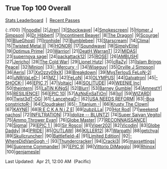 
## True Top 100 Overall

<p><a href="https://tankpit-analytics.github.io/stats-overall">Stats Leaderboard</a>&nbsp;&nbsp;|&nbsp;&nbsp;<a href="https://tankpit-analytics.github.io/t100-overall-passes">Recent Passes</a></p>

{:.t100}
|1|<a target="_blank" href="https://tankpit.com/tank_profile/?tank_id=25836"><span class="red">noodle</span><span class="awards-container"><span class="awards-sprite a0-3"></span><span class="awards-sprite a1-3"></span><span class="awards-sprite a2-3"></span><span class="awards-sprite a3-3"></span><span class="awards-sprite a4-3"></span><span class="awards-sprite a5-2"></span><span class="awards-sprite a8-1"></span></span></a>|
|2|<a target="_blank" href="https://tankpit.com/tank_profile/?tank_id=9389"><span class="red">Jiren</span><span class="awards-container"><span class="awards-sprite a0-3"></span><span class="awards-sprite a1-3"></span><span class="awards-sprite a2-2"></span><span class="awards-sprite a3-3"></span><span class="awards-sprite a4-3"></span><span class="awards-sprite a5-3"></span><span class="awards-sprite a7-1"></span><span class="awards-sprite a8-1"></span></span></a>|
|3|<a target="_blank" href="https://tankpit.com/tank_profile/?tank_id=16369"><span class="blue">Shockwave</span><span class="awards-container"><span class="awards-sprite a0-3"></span><span class="awards-sprite a1-3"></span><span class="awards-sprite a2-3"></span><span class="awards-sprite a3-3"></span><span class="awards-sprite a4-3"></span><span class="awards-sprite a5-3"></span><span class="awards-sprite a8-1"></span></span></a>|
|4|<a target="_blank" href="https://tankpit.com/tank_profile/?tank_id=5789"><span class="purple">Smokescreen</span><span class="awards-container"><span class="awards-sprite a0-3"></span><span class="awards-sprite a1-3"></span><span class="awards-sprite a2-3"></span><span class="awards-sprite a3-3"></span><span class="awards-sprite a4-3"></span><span class="awards-sprite a5-3"></span><span class="awards-sprite a8-1"></span></span></a>|
|5|<a target="_blank" href="https://tankpit.com/tank_profile/?tank_id=504"><span class="orange">Homer J Simpson</span><span class="awards-container"><span class="awards-sprite a0-3"></span><span class="awards-sprite a1-3"></span><span class="awards-sprite a2-3"></span><span class="awards-sprite a3-3"></span><span class="awards-sprite a4-3"></span><span class="awards-sprite a5-2"></span></span></a>|
|6|<a target="_blank" href="https://tankpit.com/tank_profile/?tank_id=25994"><span class="orange">Dr Hibbert</span><span class="awards-container"><span class="awards-sprite a0-3"></span><span class="awards-sprite a1-3"></span><span class="awards-sprite a2-3"></span><span class="awards-sprite a3-3"></span><span class="awards-sprite a4-3"></span><span class="awards-sprite a5-3"></span><span class="awards-sprite a8-1"></span></span></a>|
|7|<a target="_blank" href="https://tankpit.com/tank_profile/?tank_id=4548"><span class="blue">Incontinent Beaver</span><span class="awards-container"><span class="awards-sprite a0-3"></span><span class="awards-sprite a1-3"></span><span class="awards-sprite a2-3"></span><span class="awards-sprite a3-3"></span><span class="awards-sprite a4-3"></span><span class="awards-sprite a5-3"></span><span class="awards-sprite a7-1"></span><span class="awards-sprite a8-1"></span></span></a>|
|8|<a target="_blank" href="https://tankpit.com/tank_profile/?tank_id=45080"><span class="purple">The Dragon</span><span class="awards-container"><span class="awards-sprite a0-3"></span><span class="awards-sprite a1-3"></span><span class="awards-sprite a2-3"></span><span class="awards-sprite a3-3"></span><span class="awards-sprite a5-2"></span></span></a>|
|9|<a target="_blank" href="https://tankpit.com/tank_profile/?tank_id=827"><span class="blue">Scourge</span><span class="awards-container"><span class="awards-sprite a0-3"></span><span class="awards-sprite a1-3"></span><span class="awards-sprite a2-3"></span><span class="awards-sprite a3-3"></span><span class="awards-sprite a4-3"></span><span class="awards-sprite a5-3"></span><span class="awards-sprite a7-1"></span><span class="awards-sprite a8-1"></span></span></a>|
|10|<a target="_blank" href="https://tankpit.com/tank_profile/?tank_id=539"><span class="blue">BlueGhost</span><span class="awards-container"><span class="awards-sprite a0-3"></span><span class="awards-sprite a1-3"></span><span class="awards-sprite a2-3"></span><span class="awards-sprite a3-3"></span><span class="awards-sprite a5-1"></span></span></a>|
|11|<a target="_blank" href="https://tankpit.com/tank_profile/?tank_id=8237"><span class="blue">Ironhide</span><span class="awards-container"><span class="awards-sprite a0-3"></span><span class="awards-sprite a1-3"></span><span class="awards-sprite a2-3"></span><span class="awards-sprite a3-3"></span><span class="awards-sprite a4-3"></span><span class="awards-sprite a5-1"></span><span class="awards-sprite a8-1"></span></span></a>|
|12|<a target="_blank" href="https://tankpit.com/tank_profile/?tank_id=1029"><span class="blue">Bumblebee</span><span class="awards-container"><span class="awards-sprite a0-3"></span><span class="awards-sprite a1-3"></span><span class="awards-sprite a2-3"></span><span class="awards-sprite a3-3"></span><span class="awards-sprite a4-3"></span><span class="awards-sprite a5-3"></span></span></a>|
|13|<a target="_blank" href="https://tankpit.com/tank_profile/?tank_id=9602"><span class="blue">Starscream</span><span class="awards-container"><span class="awards-sprite a0-3"></span><span class="awards-sprite a1-3"></span><span class="awards-sprite a2-3"></span><span class="awards-sprite a3-3"></span><span class="awards-sprite a5-3"></span><span class="awards-sprite a7-1"></span></span></a>|
|14|<a target="_blank" href="https://tankpit.com/tank_profile/?tank_id=46068"><span class="orange">Clima</span><span class="awards-container"><span class="awards-sprite a0-3"></span><span class="awards-sprite a1-1"></span><span class="awards-sprite a2-2"></span><span class="awards-sprite a3-3"></span><span class="awards-sprite a5-1"></span><span class="awards-sprite a8-1"></span></span></a>|
|15|<a target="_blank" href="https://tankpit.com/tank_profile/?tank_id=30661"><span class="purple">Twisted Metal II</span><span class="awards-container"><span class="awards-sprite a0-3"></span><span class="awards-sprite a1-2"></span><span class="awards-sprite a2-3"></span><span class="awards-sprite a3-3"></span><span class="awards-sprite a4-3"></span><span class="awards-sprite a5-2"></span><span class="awards-sprite a8-1"></span></span></a>|
|16|<a target="_blank" href="https://tankpit.com/tank_profile/?tank_id=540"><span class="red">HONOR</span><span class="awards-container"><span class="awards-sprite a0-3"></span><span class="awards-sprite a1-3"></span><span class="awards-sprite a2-3"></span><span class="awards-sprite a3-3"></span><span class="awards-sprite a5-3"></span><span class="awards-sprite a6-1"></span><span class="awards-sprite a7-1"></span></span></a>|
|17|<a target="_blank" href="https://tankpit.com/tank_profile/?tank_id=9405"><span class="blue">Soundwave</span><span class="awards-container"><span class="awards-sprite a0-3"></span><span class="awards-sprite a1-2"></span><span class="awards-sprite a2-3"></span><span class="awards-sprite a3-3"></span><span class="awards-sprite a4-3"></span><span class="awards-sprite a5-2"></span></span></a>|
|18|<a target="_blank" href="https://tankpit.com/tank_profile/?tank_id=12119"><span class="blue">SimplyElite</span><span class="awards-container"><span class="awards-sprite a0-3"></span><span class="awards-sprite a1-3"></span><span class="awards-sprite a2-3"></span><span class="awards-sprite a3-3"></span><span class="awards-sprite a5-3"></span></span></a>|
|19|<a target="_blank" href="https://tankpit.com/tank_profile/?tank_id=746"><span class="blue">Optimus Prime</span><span class="awards-container"><span class="awards-sprite a0-3"></span><span class="awards-sprite a1-3"></span><span class="awards-sprite a2-3"></span><span class="awards-sprite a3-3"></span><span class="awards-sprite a4-3"></span><span class="awards-sprite a5-3"></span><span class="awards-sprite a6-1"></span><span class="awards-sprite a7-1"></span></span></a>|
|20|<a target="_blank" href="https://tankpit.com/tank_profile/?tank_id=509"><span class="red">Warrior</span><span class="awards-container"><span class="awards-sprite a0-3"></span><span class="awards-sprite a1-3"></span><span class="awards-sprite a2-3"></span><span class="awards-sprite a3-3"></span><span class="awards-sprite a4-3"></span><span class="awards-sprite a5-2"></span></span></a>|
|21|<a target="_blank" href="https://tankpit.com/tank_profile/?tank_id=32741"><span class="blue">DeatH WarranT</span><span class="awards-container"><span class="awards-sprite a0-3"></span><span class="awards-sprite a1-3"></span><span class="awards-sprite a2-3"></span><span class="awards-sprite a3-3"></span><span class="awards-sprite a5-2"></span></span></a>|
|22|<a target="_blank" href="https://tankpit.com/tank_profile/?tank_id=43139"><span class="purple">MIDAS</span><span class="awards-container"><span class="awards-sprite a0-3"></span><span class="awards-sprite a1-3"></span><span class="awards-sprite a2-3"></span><span class="awards-sprite a3-3"></span><span class="awards-sprite a4-3"></span><span class="awards-sprite a5-3"></span><span class="awards-sprite a7-1"></span><span class="awards-sprite a8-1"></span></span></a>|
|23|<a target="_blank" href="https://tankpit.com/tank_profile/?tank_id=34871"><span class="purple">supernova sage</span><span class="awards-container"><span class="awards-sprite a0-3"></span><span class="awards-sprite a1-3"></span><span class="awards-sprite a2-3"></span><span class="awards-sprite a3-3"></span><span class="awards-sprite a4-3"></span><span class="awards-sprite a5-2"></span><span class="awards-sprite a8-1"></span></span></a>|
|24|<a target="_blank" href="https://tankpit.com/tank_profile/?tank_id=38424"><span class="orange">packattack12</span><span class="awards-container"><span class="awards-sprite a0-3"></span><span class="awards-sprite a1-3"></span><span class="awards-sprite a2-3"></span><span class="awards-sprite a3-3"></span><span class="awards-sprite a4-3"></span><span class="awards-sprite a5-2"></span><span class="awards-sprite a7-1"></span></span></a>|
|25|<a target="_blank" href="https://tankpit.com/tank_profile/?tank_id=45863"><span class="red">ROSE</span><span class="awards-container"><span class="awards-sprite a0-3"></span><span class="awards-sprite a1-2"></span><span class="awards-sprite a2-3"></span><span class="awards-sprite a3-3"></span><span class="awards-sprite a4-3"></span><span class="awards-sprite a5-2"></span><span class="awards-sprite a7-1"></span><span class="awards-sprite a8-1"></span></span></a>|
|26|<a target="_blank" href="https://tankpit.com/tank_profile/?tank_id=850"><span class="red">AMBUSH</span><span class="awards-container"><span class="awards-sprite a0-3"></span><span class="awards-sprite a1-3"></span><span class="awards-sprite a2-3"></span><span class="awards-sprite a3-3"></span><span class="awards-sprite a4-3"></span><span class="awards-sprite a5-3"></span></span></a>|
|27|<a target="_blank" href="https://tankpit.com/tank_profile/?tank_id=27223"><span class="orange">Jericho</span><span class="awards-container"><span class="awards-sprite a0-3"></span><span class="awards-sprite a1-3"></span><span class="awards-sprite a2-3"></span><span class="awards-sprite a3-3"></span><span class="awards-sprite a5-3"></span></span></a>|
|28|<a target="_blank" href="https://tankpit.com/tank_profile/?tank_id=30019"><span class="purple">The Cold War</span><span class="awards-container"><span class="awards-sprite a0-3"></span><span class="awards-sprite a1-3"></span><span class="awards-sprite a2-2"></span><span class="awards-sprite a3-3"></span><span class="awards-sprite a5-3"></span></span></a>|
|29|<a target="_blank" href="https://tankpit.com/tank_profile/?tank_id=671"><span class="orange">Lionel Hutz</span><span class="awards-container"><span class="awards-sprite a0-3"></span><span class="awards-sprite a1-3"></span><span class="awards-sprite a2-3"></span><span class="awards-sprite a3-3"></span><span class="awards-sprite a4-3"></span><span class="awards-sprite a5-1"></span><span class="awards-sprite a8-1"></span></span></a>|
|30|<a target="_blank" href="https://tankpit.com/tank_profile/?tank_id=22320"><span class="red">cRaZy</span><span class="awards-container"><span class="awards-sprite a0-3"></span><span class="awards-sprite a1-3"></span><span class="awards-sprite a2-3"></span><span class="awards-sprite a3-3"></span><span class="awards-sprite a5-2"></span></span></a>|
|31|<a target="_blank" href="https://tankpit.com/tank_profile/?tank_id=1677"><span class="blue">Islam Brings Peace</span><span class="awards-container"><span class="awards-sprite a0-3"></span><span class="awards-sprite a1-3"></span><span class="awards-sprite a2-3"></span><span class="awards-sprite a3-3"></span><span class="awards-sprite a4-3"></span><span class="awards-sprite a5-3"></span></span></a>|
|32|<a target="_blank" href="https://tankpit.com/tank_profile/?tank_id=658"><span class="orange">Minion</span><span class="awards-container"><span class="awards-sprite a0-3"></span><span class="awards-sprite a1-2"></span><span class="awards-sprite a2-3"></span><span class="awards-sprite a3-3"></span><span class="awards-sprite a5-2"></span></span></a>|
|33|<a target="_blank" href="https://tankpit.com/tank_profile/?tank_id=575"><span class="orange">- Mercury -</span><span class="awards-container"><span class="awards-sprite a0-3"></span><span class="awards-sprite a1-3"></span><span class="awards-sprite a2-3"></span><span class="awards-sprite a3-3"></span><span class="awards-sprite a4-3"></span><span class="awards-sprite a5-2"></span><span class="awards-sprite a7-1"></span></span></a>|
|34|<a target="_blank" href="https://tankpit.com/tank_profile/?tank_id=4462"><span class="orange">Wiseguy</span><span class="awards-container"><span class="awards-sprite a0-3"></span><span class="awards-sprite a1-3"></span><span class="awards-sprite a2-3"></span><span class="awards-sprite a3-3"></span><span class="awards-sprite a4-3"></span><span class="awards-sprite a5-3"></span><span class="awards-sprite a6-1"></span><span class="awards-sprite a8-1"></span></span></a>|
|35|<a target="_blank" href="https://tankpit.com/tank_profile/?tank_id=21534"><span class="orange">Orville J Simpson</span><span class="awards-container"><span class="awards-sprite a0-3"></span><span class="awards-sprite a1-3"></span><span class="awards-sprite a2-3"></span><span class="awards-sprite a3-3"></span><span class="awards-sprite a5-1"></span></span></a>|
|36|<a target="_blank" href="https://tankpit.com/tank_profile/?tank_id=842"><span class="red">Aeris</span><span class="awards-container"><span class="awards-sprite a0-3"></span><span class="awards-sprite a1-2"></span><span class="awards-sprite a2-2"></span><span class="awards-sprite a3-3"></span><span class="awards-sprite a5-3"></span><span class="awards-sprite a6-1"></span><span class="awards-sprite a7-1"></span></span></a>|
|37|<a target="_blank" href="https://tankpit.com/tank_profile/?tank_id=1998"><span class="purple">XxOzzy09xX</span><span class="awards-container"><span class="awards-sprite a0-3"></span><span class="awards-sprite a1-2"></span><span class="awards-sprite a2-3"></span><span class="awards-sprite a3-3"></span><span class="awards-sprite a5-1"></span></span></a>|
|38|<a target="_blank" href="https://tankpit.com/tank_profile/?tank_id=826"><span class="blue">Breakdown</span><span class="awards-container"><span class="awards-sprite a0-3"></span><span class="awards-sprite a1-3"></span><span class="awards-sprite a2-3"></span><span class="awards-sprite a3-3"></span><span class="awards-sprite a5-2"></span><span class="awards-sprite a8-1"></span></span></a>|
|39|<a target="_blank" href="https://tankpit.com/tank_profile/?tank_id=7855"><span class="purple">MysTerIouS FeLoN-2</span><span class="awards-container"><span class="awards-sprite a0-3"></span><span class="awards-sprite a1-2"></span><span class="awards-sprite a2-2"></span><span class="awards-sprite a3-3"></span><span class="awards-sprite a5-3"></span><span class="awards-sprite a6-1"></span><span class="awards-sprite a8-1"></span></span></a>|
|40|<a target="_blank" href="https://tankpit.com/tank_profile/?tank_id=27491"><span class="red">uNRiVaLeD-</span><span class="awards-container"><span class="awards-sprite a0-3"></span><span class="awards-sprite a1-1"></span><span class="awards-sprite a2-2"></span><span class="awards-sprite a3-3"></span><span class="awards-sprite a4-3"></span><span class="awards-sprite a5-2"></span></span></a>|
|41|<a target="_blank" href="https://tankpit.com/tank_profile/?tank_id=12905"><span class="purple">MZ </span><span class="awards-container"><span class="awards-sprite a0-3"></span><span class="awards-sprite a1-2"></span><span class="awards-sprite a2-2"></span><span class="awards-sprite a3-3"></span><span class="awards-sprite a5-3"></span></span></a>|
|42|<a target="_blank" href="https://tankpit.com/tank_profile/?tank_id=12396"><span class="blue">FeLoN</span><span class="awards-container"><span class="awards-sprite a0-3"></span><span class="awards-sprite a2-1"></span><span class="awards-sprite a3-3"></span><span class="awards-sprite a5-2"></span><span class="awards-sprite a6-1"></span></span></a>|
|43|<a target="_blank" href="https://tankpit.com/tank_profile/?tank_id=5350"><span class="orange">OLYMPUS</span><span class="awards-container"><span class="awards-sprite a0-3"></span><span class="awards-sprite a1-1"></span><span class="awards-sprite a2-3"></span><span class="awards-sprite a3-3"></span><span class="awards-sprite a4-3"></span><span class="awards-sprite a5-2"></span><span class="awards-sprite a8-1"></span></span></a>|
|44|<a target="_blank" href="https://tankpit.com/tank_profile/?tank_id=31667"><span class="blue">Galvatron</span><span class="awards-container"><span class="awards-sprite a0-3"></span><span class="awards-sprite a1-3"></span><span class="awards-sprite a2-3"></span><span class="awards-sprite a3-3"></span><span class="awards-sprite a4-3"></span><span class="awards-sprite a5-1"></span><span class="awards-sprite a7-1"></span></span></a>|
|45|<a target="_blank" href="https://tankpit.com/tank_profile/?tank_id=61068"><span class="purple">-SHOCK-</span><span class="awards-container"><span class="awards-sprite a0-3"></span><span class="awards-sprite a1-3"></span><span class="awards-sprite a2-2"></span><span class="awards-sprite a3-3"></span><span class="awards-sprite a4-3"></span><span class="awards-sprite a5-3"></span><span class="awards-sprite a8-1"></span></span></a>|
|46|<a target="_blank" href="https://tankpit.com/tank_profile/?tank_id=64179"><span class="purple">EPIC 7</span><span class="awards-container"><span class="awards-sprite a0-3"></span><span class="awards-sprite a1-3"></span><span class="awards-sprite a2-2"></span><span class="awards-sprite a3-3"></span><span class="awards-sprite a4-3"></span><span class="awards-sprite a5-3"></span><span class="awards-sprite a8-1"></span></span></a>|
|47|<a target="_blank" href="https://tankpit.com/tank_profile/?tank_id=70273"><span class="blue">Voltaic</span><span class="awards-container"><span class="awards-sprite a0-3"></span><span class="awards-sprite a1-3"></span><span class="awards-sprite a3-3"></span></span></a>|
|48|<a target="_blank" href="https://tankpit.com/tank_profile/?tank_id=61587"><span class="purple">SOLITUDE</span><span class="awards-container"><span class="awards-sprite a0-3"></span><span class="awards-sprite a1-1"></span><span class="awards-sprite a2-2"></span><span class="awards-sprite a3-3"></span><span class="awards-sprite a5-1"></span><span class="awards-sprite a8-1"></span></span></a>|
|49|<a target="_blank" href="https://tankpit.com/tank_profile/?tank_id=11511"><span class="orange">WEENIE Inc</span><span class="awards-container"><span class="awards-sprite a0-3"></span><span class="awards-sprite a1-3"></span><span class="awards-sprite a2-3"></span><span class="awards-sprite a3-3"></span><span class="awards-sprite a4-3"></span><span class="awards-sprite a5-3"></span><span class="awards-sprite a7-1"></span></span></a>|
|50|<a target="_blank" href="https://tankpit.com/tank_profile/?tank_id=16088"><span class="red">theintern</span><span class="awards-container"><span class="awards-sprite a0-3"></span><span class="awards-sprite a1-3"></span><span class="awards-sprite a2-3"></span><span class="awards-sprite a3-3"></span><span class="awards-sprite a5-3"></span></span></a>|
|51|<a target="_blank" href="https://tankpit.com/tank_profile/?tank_id=45856"><span class="blue">LaTiN KiNgS</span><span class="awards-container"><span class="awards-sprite a0-3"></span><span class="awards-sprite a1-3"></span><span class="awards-sprite a2-3"></span><span class="awards-sprite a3-3"></span><span class="awards-sprite a5-3"></span></span></a>|
|52|<a target="_blank" href="https://tankpit.com/tank_profile/?tank_id=63862"><span class="blue">Blurr</span><span class="awards-container"><span class="awards-sprite a0-3"></span><span class="awards-sprite a1-3"></span><span class="awards-sprite a2-2"></span><span class="awards-sprite a3-2"></span><span class="awards-sprite a5-3"></span><span class="awards-sprite a7-1"></span></span></a>|
|53|<a target="_blank" href="https://tankpit.com/tank_profile/?tank_id=16757"><span class="orange">Barney Gumble</span><span class="awards-container"><span class="awards-sprite a0-3"></span><span class="awards-sprite a1-3"></span><span class="awards-sprite a2-3"></span><span class="awards-sprite a3-3"></span><span class="awards-sprite a4-3"></span><span class="awards-sprite a5-3"></span></span></a>|
|54|<a target="_blank" href="https://tankpit.com/tank_profile/?tank_id=806"><span class="purple">AmnestY</span><span class="awards-container"><span class="awards-sprite a0-3"></span><span class="awards-sprite a1-3"></span><span class="awards-sprite a2-3"></span><span class="awards-sprite a3-3"></span><span class="awards-sprite a5-3"></span></span></a>|
|55|<a target="_blank" href="https://tankpit.com/tank_profile/?tank_id=12791"><span class="orange">RESILIENCE</span><span class="awards-container"><span class="awards-sprite a0-3"></span><span class="awards-sprite a1-3"></span><span class="awards-sprite a2-3"></span><span class="awards-sprite a3-3"></span><span class="awards-sprite a4-3"></span><span class="awards-sprite a5-1"></span><span class="awards-sprite a6-1"></span><span class="awards-sprite a8-1"></span></span></a>|
|56|<a target="_blank" href="https://tankpit.com/tank_profile/?tank_id=50656"><span class="purple">EPIC 10</span><span class="awards-container"><span class="awards-sprite a0-3"></span><span class="awards-sprite a1-3"></span><span class="awards-sprite a2-3"></span><span class="awards-sprite a3-3"></span><span class="awards-sprite a5-2"></span><span class="awards-sprite a7-1"></span></span></a>|
|57|<a target="_blank" href="https://tankpit.com/tank_profile/?tank_id=5468"><span class="red">AzNsEnSaTiOn</span><span class="awards-container"><span class="awards-sprite a0-3"></span><span class="awards-sprite a1-3"></span><span class="awards-sprite a2-3"></span><span class="awards-sprite a3-3"></span><span class="awards-sprite a5-1"></span></span></a>|
|58|<a target="_blank" href="https://tankpit.com/tank_profile/?tank_id=17359"><span class="blue">lol</span><span class="awards-container"><span class="awards-sprite a0-3"></span><span class="awards-sprite a1-2"></span><span class="awards-sprite a2-3"></span><span class="awards-sprite a3-3"></span><span class="awards-sprite a4-3"></span><span class="awards-sprite a5-1"></span></span></a>|
|59|<a target="_blank" href="https://tankpit.com/tank_profile/?tank_id=8627"><span class="purple">WIZARD</span><span class="awards-container"><span class="awards-sprite a0-3"></span><span class="awards-sprite a1-2"></span><span class="awards-sprite a2-3"></span><span class="awards-sprite a3-3"></span><span class="awards-sprite a5-2"></span></span></a>|
|60|<a target="_blank" href="https://tankpit.com/tank_profile/?tank_id=54558"><span class="red">Twist3dT-OG</span><span class="awards-container"><span class="awards-sprite a0-3"></span><span class="awards-sprite a3-3"></span><span class="awards-sprite a5-3"></span></span></a>|
|61|<a target="_blank" href="https://tankpit.com/tank_profile/?tank_id=8174"><span class="orange">-LanceheaD-</span><span class="awards-container"><span class="awards-sprite a0-3"></span><span class="awards-sprite a1-2"></span><span class="awards-sprite a2-3"></span><span class="awards-sprite a3-2"></span><span class="awards-sprite a5-3"></span><span class="awards-sprite a8-1"></span></span></a>|
|62|<a target="_blank" href="https://tankpit.com/tank_profile/?tank_id=2412"><span class="red">USA NEEDS REFORM</span><span class="awards-container"><span class="awards-sprite a0-3"></span><span class="awards-sprite a1-3"></span><span class="awards-sprite a2-3"></span><span class="awards-sprite a3-3"></span><span class="awards-sprite a5-2"></span></span></a>|
|63|<a target="_blank" href="https://tankpit.com/tank_profile/?tank_id=7352"><span class="orange">-Boa constrictoR-</span><span class="awards-container"><span class="awards-sprite a0-3"></span><span class="awards-sprite a1-3"></span><span class="awards-sprite a2-3"></span><span class="awards-sprite a3-3"></span></span></a>|
|64|<a target="_blank" href="https://tankpit.com/tank_profile/?tank_id=1377"><span class="blue">Cloudraker</span><span class="awards-container"><span class="awards-sprite a0-3"></span><span class="awards-sprite a1-3"></span><span class="awards-sprite a2-2"></span><span class="awards-sprite a3-3"></span><span class="awards-sprite a5-3"></span></span></a>|
|65|<a target="_blank" href="https://tankpit.com/tank_profile/?tank_id=558"><span class="orange">- Titanium -</span><span class="awards-container"><span class="awards-sprite a0-3"></span><span class="awards-sprite a1-2"></span><span class="awards-sprite a2-3"></span><span class="awards-sprite a3-3"></span><span class="awards-sprite a5-3"></span></span></a>|
|66|<a target="_blank" href="https://tankpit.com/tank_profile/?tank_id=505"><span class="orange">Krusty The Clown</span><span class="awards-container"><span class="awards-sprite a0-3"></span><span class="awards-sprite a1-3"></span><span class="awards-sprite a2-3"></span><span class="awards-sprite a3-3"></span><span class="awards-sprite a5-3"></span></span></a>|
|67|<a target="_blank" href="https://tankpit.com/tank_profile/?tank_id=12590"><span class="purple">KAYNE</span><span class="awards-container"><span class="awards-sprite a0-3"></span><span class="awards-sprite a1-3"></span><span class="awards-sprite a2-3"></span><span class="awards-sprite a3-3"></span><span class="awards-sprite a5-3"></span></span></a>|
|68|<a target="_blank" href="https://tankpit.com/tank_profile/?tank_id=64496"><span class="red">R E C K A N i Z E</span><span class="awards-container"><span class="awards-sprite a0-3"></span><span class="awards-sprite a1-3"></span><span class="awards-sprite a2-2"></span><span class="awards-sprite a3-2"></span><span class="awards-sprite a4-3"></span><span class="awards-sprite a5-3"></span></span></a>|
|69|<a target="_blank" href="https://tankpit.com/tank_profile/?tank_id=6281"><span class="orange">zubziLLa</span><span class="awards-container"><span class="awards-sprite a0-3"></span><span class="awards-sprite a1-2"></span><span class="awards-sprite a2-3"></span><span class="awards-sprite a3-3"></span><span class="awards-sprite a4-3"></span><span class="awards-sprite a5-3"></span><span class="awards-sprite a8-1"></span></span></a>|
|70|<a target="_blank" href="https://tankpit.com/tank_profile/?tank_id=1003"><span class="blue">Hot Rod</span><span class="awards-container"><span class="awards-sprite a0-3"></span><span class="awards-sprite a1-3"></span><span class="awards-sprite a2-3"></span><span class="awards-sprite a3-2"></span><span class="awards-sprite a7-1"></span></span></a>|
|71|<a target="_blank" href="https://tankpit.com/tank_profile/?tank_id=1643"><span class="orange">weekend nachos</span><span class="awards-container"><span class="awards-sprite a0-3"></span><span class="awards-sprite a1-1"></span><span class="awards-sprite a2-2"></span><span class="awards-sprite a3-2"></span><span class="awards-sprite a4-3"></span><span class="awards-sprite a5-3"></span><span class="awards-sprite a6-1"></span><span class="awards-sprite a8-1"></span></span></a>|
|72|<a target="_blank" href="https://tankpit.com/tank_profile/?tank_id=8542"><span class="red">INFILTRATION</span><span class="awards-container"><span class="awards-sprite a0-3"></span><span class="awards-sprite a1-3"></span><span class="awards-sprite a2-3"></span><span class="awards-sprite a3-3"></span><span class="awards-sprite a5-2"></span><span class="awards-sprite a6-1"></span></span></a>|
|73|<a target="_blank" href="https://tankpit.com/tank_profile/?tank_id=1613"><span class="blue">idolize -- BLUNTZ</span><span class="awards-container"><span class="awards-sprite a0-3"></span><span class="awards-sprite a1-2"></span><span class="awards-sprite a2-2"></span><span class="awards-sprite a3-3"></span><span class="awards-sprite a5-3"></span></span></a>|
|74|<a target="_blank" href="https://tankpit.com/tank_profile/?tank_id=674"><span class="red">Super Saiyan Vegito</span><span class="awards-container"><span class="awards-sprite a0-3"></span><span class="awards-sprite a1-3"></span><span class="awards-sprite a2-3"></span><span class="awards-sprite a3-2"></span><span class="awards-sprite a5-1"></span></span></a>|
|75|<a target="_blank" href="https://tankpit.com/tank_profile/?tank_id=9030"><span class="purple">Ammo Thrower Evan</span><span class="awards-container"><span class="awards-sprite a0-3"></span><span class="awards-sprite a1-3"></span><span class="awards-sprite a2-3"></span><span class="awards-sprite a3-3"></span><span class="awards-sprite a5-3"></span></span></a>|
|76|<a target="_blank" href="https://tankpit.com/tank_profile/?tank_id=63851"><span class="blue">Globe Master</span><span class="awards-container"><span class="awards-sprite a0-3"></span><span class="awards-sprite a1-3"></span><span class="awards-sprite a2-2"></span><span class="awards-sprite a3-2"></span><span class="awards-sprite a4-3"></span><span class="awards-sprite a5-3"></span><span class="awards-sprite a7-1"></span><span class="awards-sprite a8-1"></span></span></a>|
|77|<a target="_blank" href="https://tankpit.com/tank_profile/?tank_id=2274"><span class="red">RECONNAISSANCE</span><span class="awards-container"><span class="awards-sprite a0-3"></span><span class="awards-sprite a1-2"></span><span class="awards-sprite a2-3"></span><span class="awards-sprite a3-3"></span><span class="awards-sprite a5-2"></span><span class="awards-sprite a6-1"></span><span class="awards-sprite a8-1"></span></span></a>|
|78|<a target="_blank" href="https://tankpit.com/tank_profile/?tank_id=16345"><span class="red">Sigma</span><span class="awards-container"><span class="awards-sprite a0-3"></span><span class="awards-sprite a1-3"></span><span class="awards-sprite a2-3"></span><span class="awards-sprite a3-2"></span><span class="awards-sprite a5-3"></span><span class="awards-sprite a7-1"></span><span class="awards-sprite a8-1"></span></span></a>|
|79|<a target="_blank" href="https://tankpit.com/tank_profile/?tank_id=50745"><span class="purple">EPIC 1 </span><span class="awards-container"><span class="awards-sprite a0-3"></span><span class="awards-sprite a1-3"></span><span class="awards-sprite a2-3"></span><span class="awards-sprite a3-2"></span><span class="awards-sprite a4-3"></span><span class="awards-sprite a5-2"></span><span class="awards-sprite a7-1"></span><span class="awards-sprite a8-1"></span></span></a>|
|80|<a target="_blank" href="https://tankpit.com/tank_profile/?tank_id=63875"><span class="red">Sir Rosco</span><span class="awards-container"><span class="awards-sprite a0-3"></span><span class="awards-sprite a1-3"></span><span class="awards-sprite a2-2"></span><span class="awards-sprite a3-2"></span><span class="awards-sprite a5-3"></span><span class="awards-sprite a7-1"></span></span></a>|
|81|<a target="_blank" href="https://tankpit.com/tank_profile/?tank_id=782"><span class="red">Viper202</span><span class="awards-container"><span class="awards-sprite a0-3"></span><span class="awards-sprite a1-3"></span><span class="awards-sprite a2-3"></span><span class="awards-sprite a3-2"></span><span class="awards-sprite a4-3"></span><span class="awards-sprite a5-2"></span></span></a>|
|82|<a target="_blank" href="https://tankpit.com/tank_profile/?tank_id=10502"><span class="blue">Vicodin</span><span class="awards-container"><span class="awards-sprite a0-3"></span><span class="awards-sprite a1-2"></span><span class="awards-sprite a2-2"></span><span class="awards-sprite a3-2"></span></span></a>|
|83|<a target="_blank" href="https://tankpit.com/tank_profile/?tank_id=59879"><span class="orange">Globe Daddy</span><span class="awards-container"><span class="awards-sprite a0-3"></span><span class="awards-sprite a1-3"></span><span class="awards-sprite a2-1"></span><span class="awards-sprite a3-2"></span><span class="awards-sprite a4-3"></span><span class="awards-sprite a5-1"></span><span class="awards-sprite a7-1"></span><span class="awards-sprite a8-1"></span></span></a>|
|84|<a target="_blank" href="https://tankpit.com/tank_profile/?tank_id=523"><span class="red">PRIDE</span><span class="awards-container"><span class="awards-sprite a0-3"></span><span class="awards-sprite a1-2"></span><span class="awards-sprite a2-3"></span><span class="awards-sprite a3-2"></span><span class="awards-sprite a4-3"></span><span class="awards-sprite a5-3"></span><span class="awards-sprite a8-1"></span></span></a>|
|85|<a target="_blank" href="https://tankpit.com/tank_profile/?tank_id=63887"><span class="purple">OUTLAW</span><span class="awards-container"><span class="awards-sprite a0-3"></span><span class="awards-sprite a1-3"></span><span class="awards-sprite a2-2"></span><span class="awards-sprite a3-2"></span><span class="awards-sprite a4-3"></span><span class="awards-sprite a5-1"></span></span></a>|
|86|<a target="_blank" href="https://tankpit.com/tank_profile/?tank_id=550"><span class="red">KILLER12</span><span class="awards-container"><span class="awards-sprite a0-3"></span><span class="awards-sprite a1-3"></span><span class="awards-sprite a2-3"></span><span class="awards-sprite a3-3"></span><span class="awards-sprite a5-2"></span><span class="awards-sprite a8-1"></span></span></a>|
|87|<a target="_blank" href="https://tankpit.com/tank_profile/?tank_id=3644"><span class="orange">Warpath</span><span class="awards-container"><span class="awards-sprite a0-3"></span><span class="awards-sprite a1-2"></span><span class="awards-sprite a2-3"></span><span class="awards-sprite a3-2"></span><span class="awards-sprite a4-3"></span><span class="awards-sprite a5-3"></span><span class="awards-sprite a7-1"></span></span></a>|
|88|<a target="_blank" href="https://tankpit.com/tank_profile/?tank_id=4337"><span class="red">getchya</span><span class="awards-container"><span class="awards-sprite a0-3"></span><span class="awards-sprite a1-3"></span><span class="awards-sprite a2-3"></span><span class="awards-sprite a3-3"></span><span class="awards-sprite a4-3"></span><span class="awards-sprite a5-1"></span></span></a>|
|89|<a target="_blank" href="https://tankpit.com/tank_profile/?tank_id=2925"><span class="blue">Skullcruncher</span><span class="awards-container"><span class="awards-sprite a0-3"></span><span class="awards-sprite a1-3"></span><span class="awards-sprite a2-3"></span><span class="awards-sprite a3-3"></span><span class="awards-sprite a5-2"></span><span class="awards-sprite a6-1"></span></span></a>|
|90|<a target="_blank" href="https://tankpit.com/tank_profile/?tank_id=880"><span class="purple">Battlefield-4</span><span class="awards-container"><span class="awards-sprite a0-3"></span><span class="awards-sprite a1-3"></span><span class="awards-sprite a2-3"></span><span class="awards-sprite a3-2"></span><span class="awards-sprite a5-3"></span><span class="awards-sprite a7-1"></span><span class="awards-sprite a8-1"></span></span></a>|
|91|<a target="_blank" href="https://tankpit.com/tank_profile/?tank_id=11644"><span class="orange">Limited Edition</span><span class="awards-container"><span class="awards-sprite a0-3"></span><span class="awards-sprite a1-3"></span><span class="awards-sprite a2-1"></span><span class="awards-sprite a3-2"></span><span class="awards-sprite a5-2"></span><span class="awards-sprite a8-1"></span></span></a>|
|92|<a target="_blank" href="https://tankpit.com/tank_profile/?tank_id=11380"><span class="purple">- WhereDidVanGogh -</span><span class="awards-container"><span class="awards-sprite a0-3"></span><span class="awards-sprite a1-3"></span><span class="awards-sprite a2-3"></span><span class="awards-sprite a3-2"></span><span class="awards-sprite a5-2"></span></span></a>|
|93|<a target="_blank" href="https://tankpit.com/tank_profile/?tank_id=760"><span class="blue">Thundercracker</span><span class="awards-container"><span class="awards-sprite a0-3"></span><span class="awards-sprite a1-2"></span><span class="awards-sprite a2-3"></span><span class="awards-sprite a3-3"></span><span class="awards-sprite a5-3"></span></span></a>|
|94|<a target="_blank" href="https://tankpit.com/tank_profile/?tank_id=16525"><span class="purple">Cracki3</span><span class="awards-container"><span class="awards-sprite a0-3"></span><span class="awards-sprite a1-3"></span><span class="awards-sprite a2-3"></span><span class="awards-sprite a3-2"></span><span class="awards-sprite a5-2"></span></span></a>|
|95|<a target="_blank" href="https://tankpit.com/tank_profile/?tank_id=46344"><span class="purple">maxsettings</span><span class="awards-container"><span class="awards-sprite a0-3"></span><span class="awards-sprite a1-3"></span><span class="awards-sprite a2-3"></span><span class="awards-sprite a3-2"></span><span class="awards-sprite a5-3"></span></span></a>|
|96|<a target="_blank" href="https://tankpit.com/tank_profile/?tank_id=11070"><span class="blue">Supreme Commander</span><span class="awards-container"><span class="awards-sprite a0-3"></span><span class="awards-sprite a1-3"></span><span class="awards-sprite a2-3"></span><span class="awards-sprite a3-2"></span><span class="awards-sprite a5-3"></span></span></a>|
|97|<a target="_blank" href="https://tankpit.com/tank_profile/?tank_id=9156"><span class="purple">EPIC 9</span><span class="awards-container"><span class="awards-sprite a0-3"></span><span class="awards-sprite a1-3"></span><span class="awards-sprite a2-3"></span><span class="awards-sprite a3-3"></span><span class="awards-sprite a4-3"></span><span class="awards-sprite a5-3"></span><span class="awards-sprite a6-1"></span></span></a>|
|98|<a target="_blank" href="https://tankpit.com/tank_profile/?tank_id=28689"><span class="orange">Vittorio DiMaggio</span><span class="awards-container"><span class="awards-sprite a0-3"></span><span class="awards-sprite a1-3"></span><span class="awards-sprite a2-3"></span><span class="awards-sprite a3-2"></span><span class="awards-sprite a5-3"></span></span></a>|
|99|<a target="_blank" href="https://tankpit.com/tank_profile/?tank_id=32747"><span class="blue">Rhinox</span><span class="awards-container"><span class="awards-sprite a0-3"></span><span class="awards-sprite a1-3"></span><span class="awards-sprite a2-3"></span><span class="awards-sprite a3-2"></span><span class="awards-sprite a5-3"></span></span></a>|
|100|<a target="_blank" href="https://tankpit.com/tank_profile/?tank_id=37306"><span class="orange">genjamesle</span><span class="awards-container"><span class="awards-sprite a0-3"></span><span class="awards-sprite a1-3"></span><span class="awards-sprite a2-3"></span><span class="awards-sprite a3-2"></span><span class="awards-sprite a5-3"></span></span></a>|


<p class="last_updated"><span class="last_updated">Last Updated:&nbsp;&nbsp;Apr 21, 12:00 AM&nbsp;&nbsp;(Pacific)</span></p>

